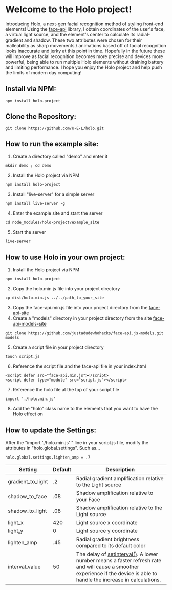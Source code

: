 # Welcome to the Holo project! 

Introducing Holo, a next-gen facial recognition method of styling front-end elements! Using the [face-api](https://github.com/justadudewhohacks/face-api.js/) library, I obtain coordinates of the user's face, a virtual light source, and the element's center to calculate its radial-gradient and shadow. These two attributes were chosen for their malleability as sharp movements / animations based off of facial recognition looks inaccurate and jerky at this point in time. Hopefully in the future these will improve as facial recognition becomes more precise and devices more powerful, being able to run multiple Holo elements without draining battery and limiting performance. I hope you enjoy the Holo project and help push the limits of modern day computing!

## Install via NPM:
```
npm install holo-project
```
## Clone the Repository:
```
git clone https://github.com/K-E-L/holo.git
```
## How to run the example site:
1. Create a directory called "demo" and enter it
```
mkdir demo ; cd demo
```
2. Install the Holo project via NPM
```
npm install holo-project
```
3. Install "live-server" for a simple server
```
npm install live-server -g
```
4. Enter the example site and start the server
```
cd node_modules/holo-project/example_site
```
5. Start the server
```
live-server
```

## How to use Holo in your own project:
1. Install the Holo project via NPM
```
npm install holo-project
```
2. Copy the holo.min.js file into your project directory
```
cp dist/holo.min.js ../../path_to_your_site
```
3. Copy the face-api.min.js file into your project directory from the [face-api-site](https://github.com/justadudewhohacks/face-api.js/blob/master/dist/face-api.min.js)
4. Create a "models" directory in your project directory from the site [face-api-models-site](https://github.com/justadudewhohacks/face-api.js-models)
```
git clone https://github.com/justadudewhohacks/face-api.js-models.git models
```
5. Create a script file in your project directory
```
touch script.js
```
6. Reference the script file and the face-api file in your index.html
```
<script defer src="face-api.min.js"></script>
<script defer type="module" src="script.js"></script>
```
7. Reference the holo file at the top of your script file
```
import './holo.min.js'
```
8. Add the "holo" class name to the elements that you want to have the Holo effect on

## How to update the Settings:
After the "import './holo.min.js' " line in your script.js file, modify the attributes in "holo.global.settings". Such as...
```
holo.global.settings.lighten_amp = .7
```
| Setting | Default | Description |
| --- | --- | --- |
| gradient_to_light | .2 | Radial gradient amplification relative to the Light source |
| shadow_to_face | .08 | Shadow amplification relative to your Face |
| shadow_to_light | .08 | Shadow amplification relative to the Light source |
| light_x | 420 | Light source x coordinate |
| light_y | 0 | Light source y coordinate |
| lighten_amp | .45 | Radial gradient brightness compared to its default color |
| interval_value | 50 | The delay of [setInterval()](https://developer.mozilla.org/en-US/docs/Web/API/setInterval). A lower number means a faster refresh rate and will cause a smoother experience if the device is able to handle the increase in calculations. |
